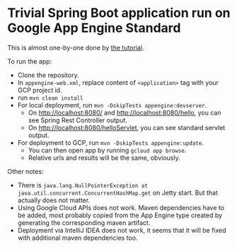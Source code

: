 # Trivial Spring Boot application run on Google App Engine Standard

This is almost one-by-one done by [the tutorial](https://codelabs.developers.google.com/codelabs/cloud-app-engine-springboot/).

To run the app:
* Clone the repository.
* In ``appengine-web.xml``, replace content of ``<application>`` tag with your GCP project id.
* run ``mvn clean install``
* For local deployment, run ``mvn -DskipTests appengine:devserver``. 
    * On <http://localhost:8080/> and <http://localhost:8080/hello>, you can see Spring Rest Controller output. 
    * On <http://localhost:8080/helloServlet>, you can see standard servlet output.
* For deployment to GCP, run ``mvn -DskipTests appengine:update``.  
    * You can then open app by running ``gcloud app browse``.
    * Relative urls and results will be the same, obviously.

Other notes:
* There is ``java.lang.NullPointerException at java.util.concurrent.ConcurrentHashMap.get`` on Jetty start. But that actually does not matter.
* Using Google Cloud APIs does not work. Maven dependencies have to be added, 
most probably copied from the App Engine type created by generating the corresponding maven artifact. 
* Deployment via IntelliJ IDEA does not work, it seems that it will be fixed with additional maven dependencies too.  